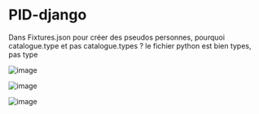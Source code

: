 # PID-django

Dans Fixtures.json pour créer des pseudos personnes, pourquoi catalogue.type et pas catalogue.types ?
le fichier python est bien types, pas type


![image](https://github.com/H-Etien/PID-django/assets/91025478/a563e96b-c49c-4689-bc33-a476d8a8e84b)

![image](https://github.com/H-Etien/PID-django/assets/91025478/95a0053b-02af-444a-b75e-0d8f9119828b)

![image](https://github.com/H-Etien/PID-django/assets/91025478/9efd6f97-a7b7-4ff6-80dd-9c2a7d6ab09a)
